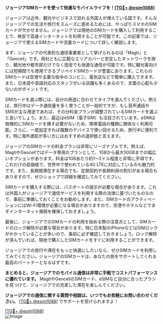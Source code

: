 **ジョージアSIMカードを使って快適なモバイルライフを！[[TG💪+ @esim1088](https://t.me/s/esim1088)]**

ジョージアは近年、観光やビジネスで訪れる外国人が増えている国です。そんなジョージアでの生活や旅行をスムーズに進めるためには、やっぱりスマホのSIMカードが欠かせません。ジョージアでは現地のSIMカードを購入して利用することで、格安で高速インターネットを利用することが可能です。この記事では、ジョージアで使えるSIMカードや流量カードについて詳しく解説します。

まず、ジョージアの代表的な通信事業者として挙げられるのは「Magti」と「Geocell」です。両社ともに広範なエリアカバーと安定したネットワークを誇り、観光地や都市部だけでなく田舎でも快適な通信が可能です。特に観光客向けには短期間でも使用できるプリペイドSIMカードが豊富にあります。これらのSIMカードは空港や主要な街中のコンビニ、電気店などで簡単に購入できます。また、日本語や英語対応のスタッフがいる店舗も多くあるので、言葉の心配も少ないのがポイントです。

SIMカードを選ぶ際には、自分の用途に合わせてタイプを選んでください。例えば、旅行中はデータ通信量を多く使うことが一般的ですが、もし音声通話やSMSが主な用途であれば、その分料金プランが調整されているSIMカードを選ぶと良いでしょう。また、最近はeSIM（電子SIM）も注目されています。eSIMは物理的にSIMカードを挿す必要がないため、携帯電話の種類に関係なく利用可能。さらに、一度設定すれば複数のデバイスで使い回せるため、旅行中に便利です。特に海外渡航が多い方にはおすすめの選択肢と言えます。

ジョージアのSIMカードの料金プランは非常にリーズナブルです。例えば、MagtiやGeocellではデータ専用のプランとして、1GBから最大50GBまでの幅広いオプションがあります。料金は1GBあたり約1～2ドル程度と非常に手頃です。これだけの低価格で、世界中で使われている4G LTEに対応しているのも魅力的です。また、長期間滞在する場合でも、定期契約や長期利用の割引がある場合もありますので、ぜひショップで詳細を確認してみてください。

SIMカードを購入する際には、パスポートの提示が必要な場合があります。これは外国人がジョージアで通信サービスを利用する際の法律に基づいたものなので、事前に準備しておくことをお勧めします。また、SIMカードのアクティベーションにはWi-Fi環境が必要になる場合がありますので、空港やホテルなどでまずインターネット接続を確保しておきましょう。

最後に、ジョージアでのSIMカードの利用を始める際の注意点として、SIMカードのロック解除が必要な場合があります。特に日本製のiPhoneなどはSIMロックがかかっていることが多いので、事前に必ず確認しておきましょう。ロック解除が済んでいれば、現地で購入したSIMカードをすぐに利用することができます。

ジョージアでの旅行や滞在をもっと快適にしたいなら、ぜひSIMカードを利用してみてください。ジョージアのSIMカードは、あなたの旅をサポートしてくれる最高のパートナーとなるはずです。

**まとめると、ジョージアでのモバイル通信は非常に手軽でコストパフォーマンスに優れています。** MagtiやGeocellのSIMカード、eSIMなど自分に合ったプランを見つけて、ジョージアでの充実した滞在を楽しんでください。

**ジョージアでの通信に関する質問や相談は、いつでもお気軽にお問い合わせください。** [[TG💪+ @esim1088](https://t.me/s/esim1088)] でサポートを受けられますよ！

[[TG💪+ @esim1088](https://t.me/s/esim1088)]  
![Image](https://i.postimg.cc/Y0z9fWf4/image.png)